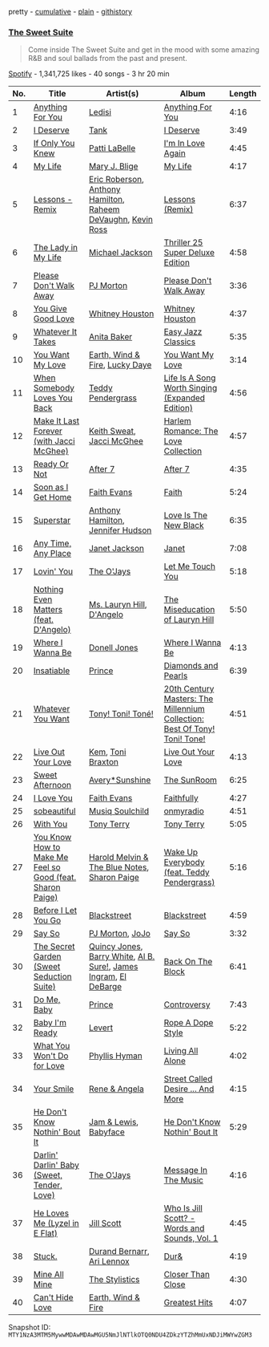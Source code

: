 pretty - [cumulative](/playlists/cumulative/37i9dQZF1DX2Ma8k80RiMN.md) - [plain](/playlists/plain/37i9dQZF1DX2Ma8k80RiMN) - [githistory](https://github.githistory.xyz/mackorone/spotify-playlist-archive/blob/main/playlists/plain/37i9dQZF1DX2Ma8k80RiMN)

### [The Sweet Suite](https://open.spotify.com/playlist/37i9dQZF1DX2Ma8k80RiMN)

> Come inside The Sweet Suite and get in the mood with some amazing R&B and soul ballads from the past and present.

[Spotify](https://open.spotify.com/user/spotify) - 1,341,725 likes - 40 songs - 3 hr 20 min

| No. | Title | Artist(s) | Album | Length |
|---|---|---|---|---|
| 1 | [Anything For You](https://open.spotify.com/track/3buWaZh2ajXTWsdp8XTBKk) | [Ledisi](https://open.spotify.com/artist/60ciIY5MouLc2Y9n34DJdA) | [Anything For You](https://open.spotify.com/album/4lqRBrPHyGCFw8SuQPEwBI) | 4:16 |
| 2 | [I Deserve](https://open.spotify.com/track/0g5OzPkEGQeFiExxhUPjc3) | [Tank](https://open.spotify.com/artist/4mwXUEKaW4ftbncf9Hi58l) | [I Deserve](https://open.spotify.com/album/3kZ8kuSmWXSJDeWjjTosUv) | 3:49 |
| 3 | [If Only You Knew](https://open.spotify.com/track/60kYnvU89eL92jJ3eQcPXq) | [Patti LaBelle](https://open.spotify.com/artist/0ty0xha1dbprYIUAQufkFn) | [I'm In Love Again](https://open.spotify.com/album/2PcZjItgjHSkKFIiW44hHy) | 4:45 |
| 4 | [My Life](https://open.spotify.com/track/7ytES33eLYS9WaZLKqWfYM) | [Mary J\. Blige](https://open.spotify.com/artist/1XkoF8ryArs86LZvFOkbyr) | [My Life](https://open.spotify.com/album/1OQ5l5rHKqUumPpn559zJC) | 4:17 |
| 5 | [Lessons \- Remix](https://open.spotify.com/track/3k6Eu5Gq7PM7krNbCqkQUs) | [Eric Roberson](https://open.spotify.com/artist/2ewAU3d4El7WSIxWUJaZJn), [Anthony Hamilton](https://open.spotify.com/artist/2DzRMyWgjuMbYvt5BLbpCo), [Raheem DeVaughn](https://open.spotify.com/artist/59NO6KX7wQCG7jGdtH1NtL), [Kevin Ross](https://open.spotify.com/artist/5ae3MM8dgOn3QPHzqFDJlY) | [Lessons \(Remix\)](https://open.spotify.com/album/78IsczI1FMVEkgbynVBvHl) | 6:37 |
| 6 | [The Lady in My Life](https://open.spotify.com/track/4OpwADjlTmeRSWHkUrGXpz) | [Michael Jackson](https://open.spotify.com/artist/3fMbdgg4jU18AjLCKBhRSm) | [Thriller 25 Super Deluxe Edition](https://open.spotify.com/album/1C2h7mLntPSeVYciMRTF4a) | 4:58 |
| 7 | [Please Don't Walk Away](https://open.spotify.com/track/5cLRmsipy54ddUeJt1h4uk) | [PJ Morton](https://open.spotify.com/artist/2FMOHE79X98yptp4RpPrt7) | [Please Don't Walk Away](https://open.spotify.com/album/1r7kgxzwwL0fVQ4FfkA2Dy) | 3:36 |
| 8 | [You Give Good Love](https://open.spotify.com/track/0t6DdFmFQhQYWhmfa5FJer) | [Whitney Houston](https://open.spotify.com/artist/6XpaIBNiVzIetEPCWDvAFP) | [Whitney Houston](https://open.spotify.com/album/2MH37enG6IPvNK5QFLyKes) | 4:37 |
| 9 | [Whatever It Takes](https://open.spotify.com/track/1g795gFDpVVmUF4RNbNjue) | [Anita Baker](https://open.spotify.com/artist/46CH1Gp8l8QVly8bpG9JFG) | [Easy Jazz Classics](https://open.spotify.com/album/5VMaILtZ8uxldsF6p9Z0Ap) | 5:35 |
| 10 | [You Want My Love](https://open.spotify.com/track/5BQf3eyCsoSP5jNGx9sPdD) | [Earth, Wind & Fire](https://open.spotify.com/artist/4QQgXkCYTt3BlENzhyNETg), [Lucky Daye](https://open.spotify.com/artist/5Vuvs6Py2JRU7WiFDVsI7J) | [You Want My Love](https://open.spotify.com/album/2GGcfPODdGZ3m6riQU4rNq) | 3:14 |
| 11 | [When Somebody Loves You Back](https://open.spotify.com/track/7wJeXISGGTLVv2kBPtCJHw) | [Teddy Pendergrass](https://open.spotify.com/artist/68kACMx6A3D2BYiO056MeQ) | [Life Is A Song Worth Singing \(Expanded Edition\)](https://open.spotify.com/album/0uhJOt9UNPeI9BhegNXMkw) | 4:56 |
| 12 | [Make It Last Forever \(with Jacci McGhee\)](https://open.spotify.com/track/2hNmHqQzmM2eBhHjzX8Mdk) | [Keith Sweat](https://open.spotify.com/artist/2r09Inibex3C4ZNTUVSG3m), [Jacci McGhee](https://open.spotify.com/artist/2iAAXHZCgL2E1zqj204GEh) | [Harlem Romance: The Love Collection](https://open.spotify.com/album/5M0gJ3vHt8yCiMnjWn13xn) | 4:57 |
| 13 | [Ready Or Not](https://open.spotify.com/track/6AgDFWLbbAt2migXMbrhXT) | [After 7](https://open.spotify.com/artist/4UPcJIhr5K5fPsm4itqT7E) | [After 7](https://open.spotify.com/album/3glZbvQfT7BX4Ih3X3y63W) | 4:35 |
| 14 | [Soon as I Get Home](https://open.spotify.com/track/6SkGfPa77E4giShVbk9N6R) | [Faith Evans](https://open.spotify.com/artist/5NDMothbpdpq2xHqSjrrWn) | [Faith](https://open.spotify.com/album/36G7gDkkRckUGU7lgG6nev) | 5:24 |
| 15 | [Superstar](https://open.spotify.com/track/0PKcHf6NgPitUVFwzKnz3c) | [Anthony Hamilton](https://open.spotify.com/artist/2DzRMyWgjuMbYvt5BLbpCo), [Jennifer Hudson](https://open.spotify.com/artist/35GL8Cu2GKTcHzKGi75xl5) | [Love Is The New Black](https://open.spotify.com/album/1CHYpX14nBeQ17oNSF9n5h) | 6:35 |
| 16 | [Any Time, Any Place](https://open.spotify.com/track/2yOm4lN7aTygtXanJFNFWU) | [Janet Jackson](https://open.spotify.com/artist/4qwGe91Bz9K2T8jXTZ815W) | [Janet](https://open.spotify.com/album/7qIuZgsMkRuh7rzi4qVcpg) | 7:08 |
| 17 | [Lovin' You](https://open.spotify.com/track/01teVPgKyIFdbqo65UahOX) | [The O'Jays](https://open.spotify.com/artist/38h03gA85YYPeDPd9ER9rT) | [Let Me Touch You](https://open.spotify.com/album/5EUSiCoJpa682wyPMqBy4j) | 5:18 |
| 18 | [Nothing Even Matters \(feat\. D'Angelo\)](https://open.spotify.com/track/1Q0lOGB52skgfzdcq233vs) | [Ms\. Lauryn Hill](https://open.spotify.com/artist/2Mu5NfyYm8n5iTomuKAEHl), [D'Angelo](https://open.spotify.com/artist/336vr2M3Va0FjyvB55lJEd) | [The Miseducation of Lauryn Hill](https://open.spotify.com/album/1BZoqf8Zje5nGdwZhOjAtD) | 5:50 |
| 19 | [Where I Wanna Be](https://open.spotify.com/track/2uZwyxrg6VPvlVsvclIfel) | [Donell Jones](https://open.spotify.com/artist/5KNqYrivNgVCHBssEUSu5B) | [Where I Wanna Be](https://open.spotify.com/album/01riz9JMpPdL99fYhoZaph) | 4:13 |
| 20 | [Insatiable](https://open.spotify.com/track/2cXdUg5c57C4b2qLCqHAOX) | [Prince](https://open.spotify.com/artist/5a2EaR3hamoenG9rDuVn8j) | [Diamonds and Pearls](https://open.spotify.com/album/0qcgEPOg67XnxGizdAAcGa) | 6:39 |
| 21 | [Whatever You Want](https://open.spotify.com/track/4chxiKYwSBoE0pvO4Ea0uv) | [Tony! Toni! Toné!](https://open.spotify.com/artist/7vWlb4pM85jCHvV771qZZW) | [20th Century Masters: The Millennium Collection: Best Of Tony! Toni! Tone!](https://open.spotify.com/album/3ER3DiMgMVNPJRS2UjwEiz) | 4:51 |
| 22 | [Live Out Your Love](https://open.spotify.com/track/1PB0fQGKLKVSNBYzInpTaf) | [Kem](https://open.spotify.com/artist/1f2e3RQf7LHOum8NU61q0R), [Toni Braxton](https://open.spotify.com/artist/3X458ddYA2YcVWuVIGGOYe) | [Live Out Your Love](https://open.spotify.com/album/5lqQfNpQlWYjwxGbz64nCj) | 4:13 |
| 23 | [Sweet Afternoon](https://open.spotify.com/track/7qv9C7XGzABH4S3HrmnsWq) | [Avery\*Sunshine](https://open.spotify.com/artist/4yMxdaUoKCalQPX9BMeeFf) | [The SunRoom](https://open.spotify.com/album/7cSYMtA9Wvsi0Mbtkser35) | 6:25 |
| 24 | [I Love You](https://open.spotify.com/track/6gsmFgUiSTuinJlScwFODv) | [Faith Evans](https://open.spotify.com/artist/5NDMothbpdpq2xHqSjrrWn) | [Faithfully](https://open.spotify.com/album/0pP9NBXbbRH2ZJb7fazkZy) | 4:27 |
| 25 | [sobeautiful](https://open.spotify.com/track/2PN3gbuBn5WBEwrEJH3xiu) | [Musiq Soulchild](https://open.spotify.com/artist/3UVRliakQfa1pMWIsNuiZ8) | [onmyradio](https://open.spotify.com/album/50kPvqerqvDdl0JoWNMukp) | 4:51 |
| 26 | [With You](https://open.spotify.com/track/1l69V1gBVRN02Hgt7a7sqt) | [Tony Terry](https://open.spotify.com/artist/1IEiax2qJ9BZiCKs0DXzc1) | [Tony Terry](https://open.spotify.com/album/0RRdCAkHE6wCQLsAGJ9cqM) | 5:05 |
| 27 | [You Know How to Make Me Feel so Good \(feat\. Sharon Paige\)](https://open.spotify.com/track/1OOT5tLOCpvg5VFZVeMYC5) | [Harold Melvin & The Blue Notes](https://open.spotify.com/artist/438JBZR1AR0l04AzcYW9gy), [Sharon Paige](https://open.spotify.com/artist/112QjqKDa4MQbs0FhOAgNk) | [Wake Up Everybody \(feat\. Teddy Pendergrass\)](https://open.spotify.com/album/1Wb0jUJH0wKwtqhfwoclU0) | 5:16 |
| 28 | [Before I Let You Go](https://open.spotify.com/track/2rkVoKVEMuct8SmEIGKzBw) | [Blackstreet](https://open.spotify.com/artist/2P3cjUru4H3fhSXXNxE9kA) | [Blackstreet](https://open.spotify.com/album/26yshjRCAGf1mLJtfTrlsb) | 4:59 |
| 29 | [Say So](https://open.spotify.com/track/6OLlACmD4AlW2N7CWVhVxO) | [PJ Morton](https://open.spotify.com/artist/2FMOHE79X98yptp4RpPrt7), [JoJo](https://open.spotify.com/artist/5xuNBZoM7z1Vv8IQ6uM0p6) | [Say So](https://open.spotify.com/album/7nc9NmxMiErW3UeeKeQ4Hq) | 3:32 |
| 30 | [The Secret Garden \(Sweet Seduction Suite\)](https://open.spotify.com/track/3PZW66625MiyEmZaat7tce) | [Quincy Jones](https://open.spotify.com/artist/3rxIQc9kWT6Ueg4BhnOwRK), [Barry White](https://open.spotify.com/artist/3rfgbfpPSfXY40lzRK7Syt), [Al B\. Sure!](https://open.spotify.com/artist/1fvz0vd4P0LNMkAysF1ivk), [James Ingram](https://open.spotify.com/artist/5bTTx0CRvZj1kRJwUsWWYo), [El DeBarge](https://open.spotify.com/artist/5xO4f5QyPMYnCPRyRveBSD) | [Back On The Block](https://open.spotify.com/album/5DR4gcd3fj3E6XhbPTaF82) | 6:41 |
| 31 | [Do Me, Baby](https://open.spotify.com/track/621BmKwXCNiTBfmeJtxoD8) | [Prince](https://open.spotify.com/artist/5a2EaR3hamoenG9rDuVn8j) | [Controversy](https://open.spotify.com/album/68qpubhEKJPAKgWarrqfoA) | 7:43 |
| 32 | [Baby I'm Ready](https://open.spotify.com/track/3efy0g1He1zJ4B94VMbbBo) | [Levert](https://open.spotify.com/artist/0G7OYsWptjRzVFT1AxP8TS) | [Rope A Dope Style](https://open.spotify.com/album/65gxRNu9BBpc0M1KydPtta) | 5:22 |
| 33 | [What You Won't Do for Love](https://open.spotify.com/track/7Cw9qRzAA9RMH4DxMkg6pr) | [Phyllis Hyman](https://open.spotify.com/artist/3oqSDVaf6RoBGreqOlgUpv) | [Living All Alone](https://open.spotify.com/album/1iOHlsTOydpJYP3kIuuwYD) | 4:02 |
| 34 | [Your Smile](https://open.spotify.com/track/15SNslBn9n3jutwxlJGpMd) | [Rene & Angela](https://open.spotify.com/artist/01Wck2m10xhdxUrLaMq60y) | [Street Called Desire ..\. And More](https://open.spotify.com/album/3CIbsYH74GA2PAtXsPBlT9) | 4:15 |
| 35 | [He Don't Know Nothin' Bout It](https://open.spotify.com/track/6XZWZNFXqtdEp6YLW2bbEM) | [Jam & Lewis](https://open.spotify.com/artist/11kaQ3GPi3BPDYH18aL1nX), [Babyface](https://open.spotify.com/artist/3aVoqlJOYx31lH1gibGDt3) | [He Don't Know Nothin' Bout It](https://open.spotify.com/album/1HbZ8wKZfo9qjgyDNI1kFX) | 5:29 |
| 36 | [Darlin' Darlin' Baby \(Sweet, Tender, Love\)](https://open.spotify.com/track/2gdvXdZatpwlUM1bfTzwxi) | [The O'Jays](https://open.spotify.com/artist/38h03gA85YYPeDPd9ER9rT) | [Message In The Music](https://open.spotify.com/album/1XoURLvpVgr7WR4fJ6OJSC) | 4:16 |
| 37 | [He Loves Me \(Lyzel in E Flat\)](https://open.spotify.com/track/2PzYqACbv12FNhrlHPfJEH) | [Jill Scott](https://open.spotify.com/artist/6AVLthptCPhfrxlHadOBJD) | [Who Is Jill Scott? \- Words and Sounds, Vol\. 1](https://open.spotify.com/album/620y2xi6SkUb6IZlnnWxuG) | 4:45 |
| 38 | [Stuck.](https://open.spotify.com/track/7JeCUUnOpoz4JoV84fliOc) | [Durand Bernarr](https://open.spotify.com/artist/2d6ggH1oVt4z2zCuY2u5DW), [Ari Lennox](https://open.spotify.com/artist/1vaQ6v3pOFxAIrFoPrAcom) | [Dur&](https://open.spotify.com/album/6pW1am4w3SRnL7l6lpOHPR) | 4:19 |
| 39 | [Mine All Mine](https://open.spotify.com/track/3jM1W9APJx3dG61sd89IEp) | [The Stylistics](https://open.spotify.com/artist/2O0Hw1WSMbskB5tD9aWah3) | [Closer Than Close](https://open.spotify.com/album/6niA5WysdTshOMYsFAvkTz) | 4:30 |
| 40 | [Can't Hide Love](https://open.spotify.com/track/4IFh1uImEp02P7wQerkQ9y) | [Earth, Wind & Fire](https://open.spotify.com/artist/4QQgXkCYTt3BlENzhyNETg) | [Greatest Hits](https://open.spotify.com/album/339IjdizH8YIpwOUbUWGjl) | 4:07 |

Snapshot ID: `MTY1NzA3MTM5MywwMDAwMDAwMGU5NmJlNTlkOTQ0NDU4ZDkzYTZhMmUxNDJiMWYwZGM3`
